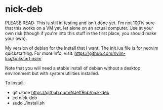 # nick-deb
PLEASE READ: This is still in testing and isn't done yet. I'm not 100% sure that this works on a VM yet, let alone on an actual computer. Use at your own risk (though if you're into this stuff in the first place, you should make your own).

My version of debian for the install that I want. The init.lua file is for neovim quickstarting. For more info, visit: https://github.com/nvim-lua/kickstart.nvim

Note that you will need a stable install of debian without a desktop environment but with system utilities installed.

To Install:
* git clone https://github.com/NJeffRob/nick-deb
* cd nick-deb
* sudo ./install.sh
